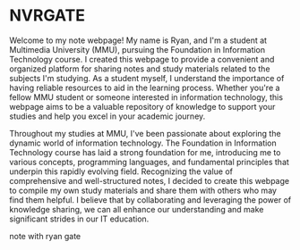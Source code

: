 # NVRGATE

Welcome to my note webpage! My name is Ryan, and I'm a student at Multimedia University (MMU), pursuing the Foundation in Information Technology course. I created this webpage to provide a convenient and organized platform for sharing notes and study materials related to the subjects I'm studying. As a student myself, I understand the importance of having reliable resources to aid in the learning process. Whether you're a fellow MMU student or someone interested in information technology, this webpage aims to be a valuable repository of knowledge to support your studies and help you excel in your academic journey.

Throughout my studies at MMU, I've been passionate about exploring the dynamic world of information technology. The Foundation in Information Technology course has laid a strong foundation for me, introducing me to various concepts, programming languages, and fundamental principles that underpin this rapidly evolving field. Recognizing the value of comprehensive and well-structured notes, I decided to create this webpage to compile my own study materials and share them with others who may find them helpful. I believe that by collaborating and leveraging the power of knowledge sharing, we can all enhance our understanding and make significant strides in our IT education.


note with ryan gate 

